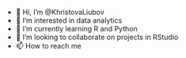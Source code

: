 - 👋 Hi, I’m @KhristovaLiubov
- 👀 I’m interested in data analytics
- 🌱 I’m currently learning R and Python
- 💞️ I’m looking to collaborate on projects in RStudio
- 📫 How to reach me 

<!---
KhristovaLiubov/KhristovaLiubov is a ✨ special ✨ repository because its `README.md` (this file) appears on your GitHub profile.
You can click the Preview link to take a look at your changes.
--->
